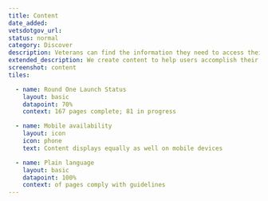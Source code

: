 ```yaml
---
title: Content
date_added:
vetsdotgov_url:
status: normal
category: Discover
description: Veterans can find the information they need to access their benefits&mdash;in plain language
extended_description: We create content to help users accomplish their goals — using words that Veterans and their families know and understand.  We develop and prioritize content based on data from user research, VA call centers, and website analytics.
screenshot: content
tiles:

  - name: Round One Launch Status
    layout: basic
    datapoint: 70%
    context: 167 pages complete; 81 in progress

  - name: Mobile availability
    layout: icon
    icon: phone
    text: Content displays equally as well on mobile devices

  - name: Plain language
    layout: basic
    datapoint: 100%
    context: of pages comply with guidelines
---
```

